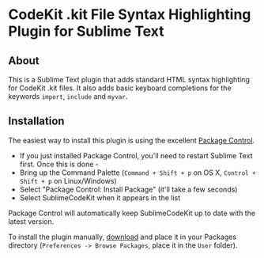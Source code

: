 # CodeKit .kit File Syntax Highlighting Plugin for Sublime Text

## About
This is a Sublime Text plugin that adds standard HTML syntax highlighting for CodeKit .kit files. It also adds basic keyboard completions for the keywords `import`, `include` and `myvar`.

## Installation
The easiest way to install this plugin is using the excellent [Package Control](http://wbond.net/sublime\_packages/package\_control).

 * If you just installed Package Control, you'll need to restart Sublime Text first. Once this is done -
 * Bring up the Command Palette (`Command + Shift + p` on OS X, `Control + Shift + p` on Linux/Windows)
 * Select "Package Control: Install Package" (it'll take a few seconds)
 * Select SublimeCodeKit when it appears in the list

 Package Control will automatically keep SublimeCodeKit up to date with the latest version.

To install the plugin manually, [download](https://github.com/ManxStef/sublime-codekit/archive/master.zip) and place it in your Packages directory (`Preferences -> Browse Packages`, place it in the `User` folder).
